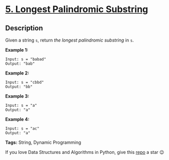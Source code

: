 # [5. Longest Palindromic Substring][title]

## Description

Given a string `s`, return _the longest palindromic substring_ in `s`.

**Example 1:**
```text
Input: s = "babad"
Output: "bab"
```

**Example 2:**
```text
Input: s = "cbbd"
Output: "bb"
```

**Example 3:**
```text
Input: s = "a"
Output: "a"
```

**Example 4:**
```text
Input: s = "ac"
Output: "a"
```

**Tags:** String, Dynamic Programming

If you love Data Structures and Algorithms in Python, give this [repo][me] a star :wink:

[title]: https://leetcode.com/problems/longest-palindromic-substring/
[me]: https://github.com/bumblebee211196/awesome-python-leetcode
